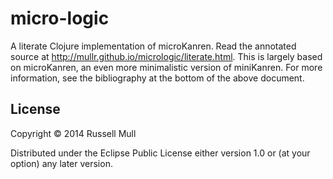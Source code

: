 # micro-logic

A literate Clojure implementation of microKanren. Read the annotated
source at http://mullr.github.io/micrologic/literate.html.  This is
largely based on microKanren, an even more minimalistic version of
miniKanren.  For more information, see the bibliography at the bottom
of the above document.


## License

Copyright © 2014 Russell Mull

Distributed under the Eclipse Public License either version 1.0 or (at
your option) any later version.
